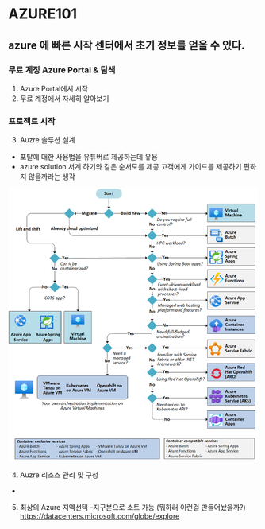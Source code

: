  AZURE101
==========

## azure 에 빠른 시작 센터에서 초기 정보를 얻을 수 있다.

### 무료 계정 Azure Portal & 탐색
1. Azure Portal에서 시작
2. 무료 계정에서 자세히 알아보기


### 프로젝트 시작
3. Auzre 솔루션 설계

- 포탈에 대한 사용법을 유튜버로 제공하는데 유용
- azure solution 서계 하기와 같은 순서도를 제공 고객에게 가이드를 제공하기 편하지 않을까라는 생각  

![Alt text](image.png)

4. Auzre 리소스 관리 및 구성 

- 

5. 최상의 Azure 지역선택 
-지구본으로 소트 가능 (뭐하러 이런걸 만들어놨을까?)
https://datacenters.microsoft.com/globe/explore